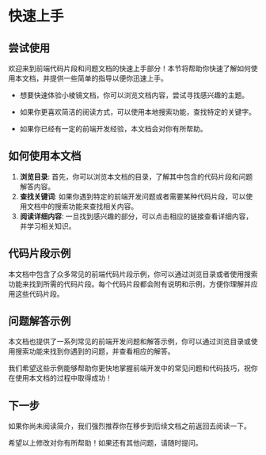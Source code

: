 # 快速上手

## 尝试使用
欢迎来到前端代码片段和问题文档的快速上手部分！本节将帮助你快速了解如何使用本文档，并提供一些简单的指导以便你迅速上手。

* 想要快速体验小棱镜文档，你可以浏览文档内容，尝试寻找感兴趣的主题。

* 如果你更喜欢简洁的阅读方式，可以使用本地搜索功能，查找特定的关键字。

* 如果你已经有一定的前端开发经验，本文档会对你有所帮助。

## 如何使用本文档
1. **浏览目录**: 首先，你可以浏览本文档的目录，了解其中包含的代码片段和问题解答内容。
2. **查找关键词**: 如果你遇到特定的前端开发问题或者需要某种代码片段，可以使用文档中的搜索功能来查找相关内容。
3. **阅读详细内容**: 一旦找到感兴趣的部分，可以点击相应的链接查看详细内容，并学习相关知识。

## 代码片段示例
本文档中包含了众多常见的前端代码片段示例，你可以通过浏览目录或者使用搜索功能来找到所需的代码片段。每个代码片段都会附有说明和示例，方便你理解并应用这些代码片段。

## 问题解答示例
本文档也提供了一系列常见的前端开发问题和解答示例，你可以通过浏览目录或使用搜索功能来找到你遇到的问题，并查看相应的解答。

我们希望这些示例能够帮助你更快地掌握前端开发中的常见问题和代码技巧，祝你在使用本文档的过程中取得成功！

## 下一步​
如果你尚未阅读简介，我们强烈推荐你在移步到后续文档之前返回去阅读一下。

希望以上修改对你有所帮助！如果还有其他问题，请随时提问。
